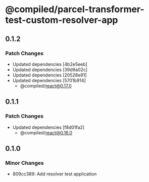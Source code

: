 # @compiled/parcel-transformer-test-custom-resolver-app

## 0.1.2

### Patch Changes

- Updated dependencies [4b2e5eeb]
- Updated dependencies [39d9a02c]
- Updated dependencies [20528e91]
- Updated dependencies [5701b914]
  - @compiled/react@0.17.0

## 0.1.1

### Patch Changes

- Updated dependencies [f8d01fa2]
  - @compiled/react@0.16.0

## 0.1.0

### Minor Changes

- 809cc389: Add resolver test application
